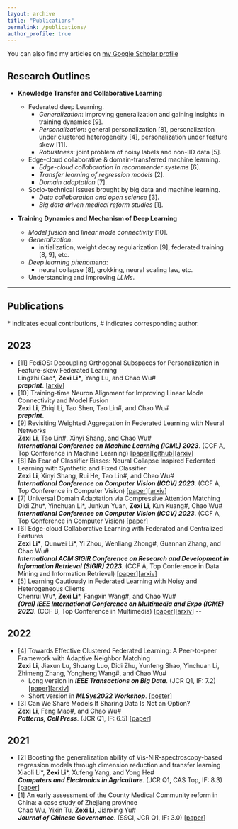 ```yaml
---
layout: archive
title: "Publications"
permalink: /publications/
author_profile: true
---
```


You can also find my articles on [my Google Scholar profile](https://scholar.google.com/citations?hl=zh-CN&user=6lMg5eoAAAAJ)

## Research Outlines
* **Knowledge Transfer and Collaborative Learning**
  * Federated deep Learning.
    * *Generalization*: improving generalization and gaining insights in training dynamics \[9\].
    * *Personalization*: general personalization \[8\], personalization under clustered heterogeneity \[4\], personalization under feature skew \[11\].
    * *Robustness*: joint problem of noisy labels and non-IID data \[5\].
  * Edge-cloud collaborative & domain-transferred machine learning.
    *  *Edge-cloud collaboration in recommender systems* \[6\].
    *  *Transfer learning of regression models* \[2\].
    *  *Domain adaptation* \[7\].
  * Socio-technical issues brought by big data and machine learning.
    *  *Data collaboration and open science* \[3\].
    *  *Big data driven medical reform studies* \[1\].

* **Training Dynamics and Mechanism of Deep Learning**
  * *Model fusion* and *linear mode connectivity* \[10\].
  * *Generalization*:
    * initialization, weight decay regularization \[9\], federated training \[8, 9\], etc.
  * *Deep learning phenomena*:
    * neural collapse \[8\], grokking, neural scaling law, etc.
  * Understanding and improving *LLMs*.
 
    
--------
## Publications
\* indicates equal contributions, \# indicates corresponding author.

## 2023
<!--  
- \[14\] Neural Collapse Anchored Prompt Tuning for Generalizable Vision-Language Models  
  Didi Zhu, **Zexi Li**, Min Zhang, Junkun Yuan, yunfeng shao, Yinchuan Li, Jiashuo Liu, Kun Kuang, Chao Wu\*  
  _**preprint**_. 
- \[13\] Towards Universal Personalization in Federated Learning via Collaborative Foundation Generative Models  
  Chenrui Wu\*, **Zexi Li\***, Fangxin Wang, Hongyang Chen, Jiajun Bu, and Haishuai Wang\*  
  _**preprint**_. 
- \[12\] Unveiling Linear Mode Connectivity of Re-basin from Neuron Distribution Perspective  
  Zhiqi Li\*, **Zexi Li\***, Mian Wu\*, Cheng Wan, and Chao Wu\#  
  _**preprint**_.  -->
- \[11\] FediOS: Decoupling Orthogonal Subspaces for Personalization in Feature-skew Federated Learning  
  Lingzhi Gao\*, **Zexi Li\***, Yang Lu, and Chao Wu\#  
  _**preprint**_. \[[arxiv](https://arxiv.org/pdf/2311.18559.pdf)\]
- \[10\] Training-time Neuron Alignment for Improving Linear Mode Connectivity and Model Fusion  
  **Zexi Li**, Zhiqi Li, Tao Shen, Tao Lin\#, and Chao Wu\#  
  _**preprint**_. 
- \[9\] Revisiting Weighted Aggregation in Federated Learning with Neural Networks  
  **Zexi Li**, Tao Lin\#, Xinyi Shang, and Chao Wu\#  
  _**International Conference on Machine Learning (ICML) 2023**_. (CCF A, Top Conference in Machine Learning) \[[paper](https://proceedings.mlr.press/v202/li23s.html)\]\[[github](https://github.com/ZexiLee/ICML-2023-FedLAW)\]\[[arxiv](https://arxiv.org/abs/2302.10911)\]
- \[8\] No Fear of Classifier Biases: Neural Collapse Inspired Federated Learning with Synthetic and Fixed Classifier  
  **Zexi Li**, Xinyi Shang, Rui He, Tao Lin\#, and Chao Wu\#  
  _**International Conference on Computer Vision (ICCV) 2023**_. (CCF A, Top Conference in Computer Vision) \[[paper](https://openaccess.thecvf.com/content/ICCV2023/papers/Li_No_Fear_of_Classifier_Biases_Neural_Collapse_Inspired_Federated_Learning_ICCV_2023_paper.pdf)\]\[[arxiv](https://arxiv.org/abs/2303.10058)\]
- \[7\] Universal Domain Adaptation via Compressive Attention Matching  
  Didi Zhu\*, Yinchuan Li\*, Junkun Yuan, **Zexi Li**, Kun Kuang\#, Chao Wu\#  
  _**International Conference on Computer Vision (ICCV) 2023**_. (CCF A, Top Conference in Computer Vision) \[[paper](https://openaccess.thecvf.com/content/ICCV2023/papers/Zhu_Universal_Domain_Adaptation_via_Compressive_Attention_Matching_ICCV_2023_paper.pdf)\]
- \[6\] Edge-cloud Collaborative Learning with Federated and Centralized Features  
  **Zexi Li\***, Qunwei Li\*, Yi Zhou, Wenliang Zhong\#, Guannan Zhang, and Chao Wu\#  
  _**International ACM SIGIR Conference on Research and Development in Information Retrieval (SIGIR) 2023**_. (CCF A, Top Conference in Data Mining and Information Retrieval) \[[paper](https://dl.acm.org/doi/abs/10.1145/3539618.3591976)\]\[[arxiv](https://arxiv.org/abs/2304.05871)\]
- \[5\] Learning Cautiously in Federated Learning with Noisy and Heterogeneous Clients  
  Chenrui Wu\*, **Zexi Li**\*, Fangxin Wang\#, and Chao Wu\#  
  _**(Oral) IEEE International Conference on Multimedia and Expo (ICME) 2023**_. (CCF B, Top Conference in Multimedia) \[[paper](https://www.computer.org/csdl/proceedings-article/icme/2023/689100a660/1PTNcsYjSRG)\]\[[arxiv](https://arxiv.org/abs/2304.02892)\]
--

  
## 2022
- \[4\] Towards Effective Clustered Federated Learning: A Peer-to-peer Framework with Adaptive Neighbor Matching  
  **Zexi Li**, Jiaxun Lu, Shuang Luo, Didi Zhu, Yunfeng Shao, Yinchuan Li, Zhimeng Zhang, Yongheng Wang\#, and Chao Wu\#   
  - Long version in _**IEEE Transactions on Big Data**_. (JCR Q1, IF: 7.2) \[[paper](https://www.computer.org/csdl/journal/bd/5555/01/09954190/1Inoq0EldXG)\]\[[arxiv](https://arxiv.org/pdf/2203.12285.pdf)\]
  - Short version in _**MLSys2022 Workshop**_. \[[poster](https://crossfl2022.github.io/abstracts/Abstract4.pdf)\]
- \[3\] Can We Share Models If Sharing Data Is Not an Option?  
  **Zexi Li**, Feng Mao\#, and Chao Wu\#  
  _**Patterns, Cell Press**._ (JCR Q1, IF: 6.5) \[[paper](https://www.cell.com/patterns/fulltext/S2666-3899(22)00228-8#%20)\]
  
## 2021
- \[2\] Boosting the generalization ability of Vis-NIR-spectroscopy-based regression models through dimension reduction and transfer learning  
  Xiaoli Li\*, **Zexi Li**\*, Xufeng Yang, and Yong He\#  
  _**Computers and Electronics in Agriculture**_. (JCR Q1, CAS Top, IF: 8.3) \[[paper](https://www.sciencedirect.com/science/article/pii/S0168169921001757)\] 
- \[1\] An early assessment of the County Medical Community reform in China: a case study of Zhejiang province  
  Chao Wu, Yixin Tu, **Zexi Li**, Jianxing Yu\#  
  _**Journal of Chinese Governance**_. (SSCI, JCR Q1, IF: 3.0) \[[paper](https://www.tandfonline.com/doi/abs/10.1080/23812346.2021.1978722)\]
